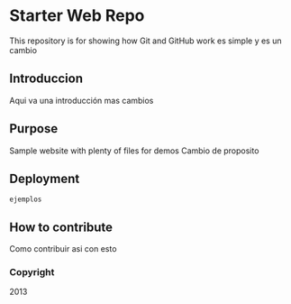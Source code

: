 # Starter Web Repo

This repository is for showing how Git and GitHub work
es simple y es un cambio

## Introduccion
Aqui va una introducción
mas cambios

## Purpose

Sample website with plenty of files for demos
Cambio de proposito

## Deployment
	ejemplos
## How to contribute
Como contribuir asi con esto

### Copyright
2013